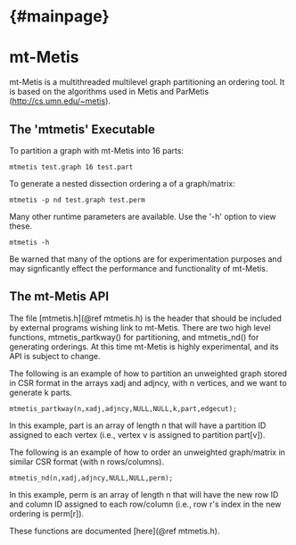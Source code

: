 # {#mainpage}

mt-Metis
=============================

mt-Metis is a multithreaded multilevel graph partitioning an ordering tool. It
is based on the algorithms used in Metis and ParMetis 
(http://cs.umn.edu/~metis).


The 'mtmetis' Executable
-----------------------------

To partition a graph with mt-Metis into 16 parts:

    mtmetis test.graph 16 test.part

To generate a nested dissection ordering a of a graph/matrix:

    mtmetis -p nd test.graph test.perm  

Many other runtime parameters are available. Use 
the '-h' option to view these.

    mtmetis -h

Be warned that many of the options are for experimentation purposes and may
signficantly effect the performance and functionality of mt-Metis.
    


The mt-Metis API
-------------------------------

The file [mtmetis.h](@ref mtmetis.h) is the header that should be included
by external programs wishing link to mt-Metis. There are two high level
functions, mtmetis_partkway() for partitioning, and mtmetis_nd() for generating
orderings. At this time mt-Metis is highly experimental, and its
API is subject to change.

The following is an example of how to partition an unweighted graph stored in 
CSR format in the arrays xadj and
adjncy, with n vertices, and we want to generate k parts.

    mtmetis_partkway(n,xadj,adjncy,NULL,NULL,k,part,edgecut);

In this example, part is an array of length n that will have a partition ID
assigned to each vertex (i.e., vertex v is assigned to partition part[v]).


The following is an example of how to order an unweighted graph/matrix in 
similar CSR format (with n rows/columns).

    mtmetis_nd(n,xadj,adjncy,NULL,NULL,perm);

In this example, perm is an array of length n that will have the new row ID
and column ID assigned to each row/column (i.e., row r's index in the new
ordering is perm[r]).



These functions are documented [here](@ref mtmetis.h).

